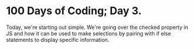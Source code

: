 <h1> 100 Days of Coding; Day 3.</h1>
<p>Today, we're starting out simple. We're going over the checked property in JS and how it can be used to make selections by pairing with if else statements to display specific information.
</p>
